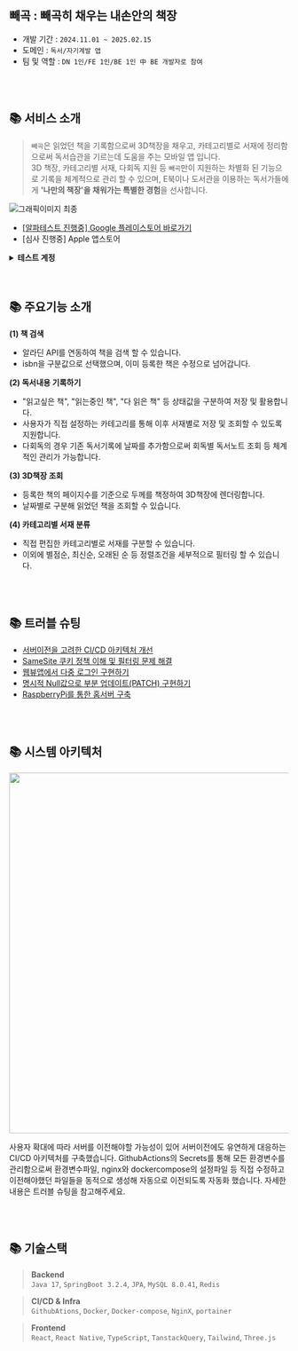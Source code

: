 ## 빼곡 : 빼곡히 채우는 내손안의 책장
* 개발 기간 : `2024.11.01 ~ 2025.02.15`
* 도메인 : `독서/자기계발 앱`
* 팀 및 역할 : `DN 1인/FE 1인/BE 1인 中 BE 개발자로 참여`

</br>
</br>

## 📚 서비스 소개

> `빼곡`은 읽었던 책을 기록함으로써 3D책장을 채우고, 카테고리별로 서재에 정리함으로써 독서습관을 기르는데 도움을 주는 모바일 앱 입니다. </br>
3D 책장, 카테고리별 서재, 다회독 지원 등 `빼곡`만이 지원하는 차별화 된 기능으로 기록을 체계적으로 관리 할 수 있으며,
E북이나 도서관을 이용하는 독서가들에게 **'나만의 책장'을 채워가는 특별한 경험**을 선사합니다.

![그래픽이미지 최종](https://github.com/user-attachments/assets/ff6d473b-857a-4130-a4cf-72ebc3550e45)

- [[알파테스트 진행중] Google 플레이스토어 바로가기](https://play.google.com/store/apps/details?id=bbaegok.app)
- [심사 진행중] Apple 앱스토어
<details>
  <summary><b>테스트 계정</b></summary>
  
앱 내 구글 로그인 클릭 후 아래 테스트 ID, PW으로 테스트할 수 있습니다.
  
   - **테스트 ID** : bbaegokTest@gmail.com
   - **테스트 PW** : Qorhr12345
</details>


</br>
</br>

## 📚 주요기능 소개

**(1) 책 검색**
- 알라딘 API를 연동하여 책을 검색 할 수 있습니다.
- isbn을 구분값으로 선택했으며, 이미 등록한 책은 수정으로 넘어갑니다.

**(2) 독서내용 기록하기**
- "읽고싶은 책", "읽는중인 책", "다 읽은 책" 등 상태값을 구분하여 저장 및 활용합니다.
- 사용자가 직접 설정하는 카테고리를 통해 이후 서재별로 저장 및 조회할 수 있도록 지원합니다.
- 다회독의 경우 기존 독서기록에 날짜를 추가함으로써 회독별 독서노트 조회 등 체계적인 관리가 가능합니다.

**(3) 3D책장 조회**
- 등록한 책의 페이지수를 기준으로 두께를 책정하여 3D책장에 렌더링합니다.
- 날짜별로 구분해 읽었던 책을 조회할 수 있습니다.

**(4) 카테고리별 서재 분류**
- 직접 편집한 카테고리별로 서재를 구분할 수 있습니다.
- 이외에 별점순, 최신순, 오래된 순 등 정렬조건을 세부적으로 필터링 할 수 있습니다.

</br>
</br>

## 📚 트러블 슈팅
- [서버이전을 고려한 CI/CD 아키텍처 개선](https://steam-egg.tistory.com/21)
- [SameSite 쿠키 정책 이해 및 필터링 문제 해결](https://steam-egg.tistory.com/27)
- [웹뷰앱에서 다중 로그인 구현하기](https://steam-egg.tistory.com/29)
- [명시적 Null값으로 부분 업데이트(PATCH) 구현하기](https://steam-egg.tistory.com/30)
- [RaspberryPi를 통한 홈서버 구축](https://steam-egg.tistory.com/20)

</br>
</br>

## 📚 시스템 아키텍처
<img src="https://github.com/user-attachments/assets/c85d70e2-652b-4e62-b0ea-73cafb13505a" width="650">

사용자 확대에 따라 서버를 이전해야할 가능성이 있어 서버이전에도 유연하게 대응하는 CI/CD 아키텍처를 구축했습니다.
GithubActions의 Secrets를 통해 모든 환경변수를 관리함으로써 환경변수파일, nginx와 dockercompose의 설정파일 등 직접 수정하고 이전해야했던 파일들을 동적으로 생성해 자동으로 이전되도록 자동화 했습니다.
자세한 내용은 트러블 슈팅을 참고해주세요.

</br>
</br>

## 📚 기술스택
> **Backend** </br>
`Java 17`,  `SpringBoot 3.2.4`,  `JPA`,  `MySQL 8.0.41`, `Redis`

> **CI/CD & Infra** </br>
`GithubAtions`, `Docker`, `Docker-compose`, `NginX`, `portainer`

> **Frontend** </br>
`React`, `React Native`, `TypeScript`, `TanstackQuery`, `Tailwind`, `Three.js`
